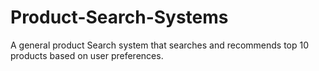 # Product-Search-Systems
A general product Search system that searches and recommends top 10 products based on user preferences.
